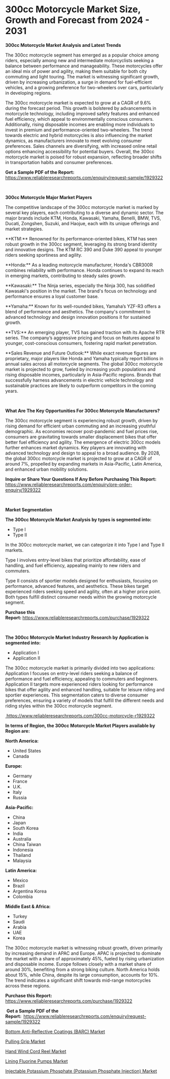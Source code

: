 <p><h1>300cc Motorcycle Market Size, Growth and Forecast from 2024 - 2031</h1></p><p><strong>300cc Motorcycle Market Analysis and Latest Trends</strong></p>
<p><p>The 300cc motorcycle segment has emerged as a popular choice among riders, especially among new and intermediate motorcyclists seeking a balance between performance and manageability. These motorcycles offer an ideal mix of power and agility, making them suitable for both city commuting and light touring. The market is witnessing significant growth, driven by increasing urbanization, a surge in demand for fuel-efficient vehicles, and a growing preference for two-wheelers over cars, particularly in developing regions.</p><p>The 300cc motorcycle market is expected to grow at a CAGR of 9.6% during the forecast period. This growth is bolstered by advancements in motorcycle technology, including improved safety features and enhanced fuel efficiency, which appeal to environmentally conscious consumers. Additionally, rising disposable incomes are enabling more individuals to invest in premium and performance-oriented two-wheelers. The trend towards electric and hybrid motorcycles is also influencing the market dynamics, as manufacturers innovate to meet evolving consumer preferences. Sales channels are diversifying, with increased online retail options enhancing accessibility for potential buyers. Overall, the 300cc motorcycle market is poised for robust expansion, reflecting broader shifts in transportation habits and consumer preferences.</p></p>
<p><strong>Get a Sample PDF of the Report:&nbsp;</strong> <a href="https://www.reliableresearchreports.com/enquiry/request-sample/1929322?utm_campaign=117&utm_medium=2&utm_source=Github&utm_content=ia&utm_term=25102024&utm_id=300cc-motorcycle">https://www.reliableresearchreports.com/enquiry/request-sample/1929322</a></p>
<p>&nbsp;</p>
<p><strong>300cc Motorcycle Major Market Players</strong></p>
<p><p>The competitive landscape of the 300cc motorcycle market is marked by several key players, each contributing to a diverse and dynamic sector. The major brands include KTM, Honda, Kawasaki, Yamaha, Benelli, BMW, TVS, Ducati, Zongshen, Suzuki, and Haojue, each with its unique offerings and market strategies.</p><p>**KTM:** Renowned for its performance-oriented bikes, KTM has seen robust growth in the 300cc segment, leveraging its strong brand identity and innovative designs. The KTM RC 390 and Duke 390 appeal to younger riders seeking sportiness and agility.</p><p>**Honda:** As a leading motorcycle manufacturer, Honda's CBR300R combines reliability with performance. Honda continues to expand its reach in emerging markets, contributing to steady sales growth.</p><p>**Kawasaki:** The Ninja series, especially the Ninja 300, has solidified Kawasaki's position in the market. The brand's focus on technology and performance ensures a loyal customer base.</p><p>**Yamaha:** Known for its well-rounded bikes, Yamaha’s YZF-R3 offers a blend of performance and aesthetics. The company's commitment to advanced technology and design innovation positions it for sustained growth.</p><p>**TVS:** An emerging player, TVS has gained traction with its Apache RTR series. The company’s aggressive pricing and focus on features appeal to younger, cost-conscious consumers, fostering rapid market penetration.</p><p>**Sales Revenue and Future Outlook:** While exact revenue figures are proprietary, major players like Honda and Yamaha typically report billions in annual sales across all motorcycle segments. The global 300cc motorcycle market is projected to grow, fueled by increasing youth populations and rising disposable incomes, particularly in Asia-Pacific regions. Brands that successfully harness advancements in electric vehicle technology and sustainable practices are likely to outperform competitors in the coming years.</p></p>
<p>&nbsp;</p>
<p><strong>What Are The Key Opportunities For 300cc Motorcycle Manufacturers?</strong></p>
<p><p>The 300cc motorcycle segment is experiencing robust growth, driven by rising demand for efficient urban commuting and an increasing youthful demographic. As economies recover post-pandemic and fuel prices rise, consumers are gravitating towards smaller displacement bikes that offer better fuel efficiency and agility. The emergence of electric 300cc models further enhances market dynamics. Key players are innovating with advanced technology and design to appeal to a broad audience. By 2028, the global 300cc motorcycle market is projected to grow at a CAGR of around 7%, propelled by expanding markets in Asia-Pacific, Latin America, and enhanced urban mobility solutions.</p></p>
<p><strong>Inquire or Share Your Questions If Any Before Purchasing This Report:</strong> <a href="https://www.reliableresearchreports.com/enquiry/pre-order-enquiry/1929322?utm_campaign=117&utm_medium=2&utm_source=Github&utm_content=ia&utm_term=25102024&utm_id=300cc-motorcycle">https://www.reliableresearchreports.com/enquiry/pre-order-enquiry/1929322</a></p>
<p>&nbsp;</p>
<p><strong>Market Segmentation</strong></p>
<p><strong>The 300cc Motorcycle Market Analysis by types is segmented into:</strong></p>
<p><ul><li>Type I</li><li>Type II</li></ul></p>
<p><p>In the 300cc motorcycle market, we can categorize it into Type I and Type II markets. </p><p>Type I involves entry-level bikes that prioritize affordability, ease of handling, and fuel efficiency, appealing mainly to new riders and commuters. </p><p>Type II consists of sportier models designed for enthusiasts, focusing on performance, advanced features, and aesthetics. These bikes target experienced riders seeking speed and agility, often at a higher price point. Both types fulfill distinct consumer needs within the growing motorcycle segment.</p></p>
<p><strong>Purchase this Report:&nbsp;</strong><a href="https://www.reliableresearchreports.com/purchase/1929322?utm_campaign=117&utm_medium=2&utm_source=Github&utm_content=ia&utm_term=25102024&utm_id=300cc-motorcycle">https://www.reliableresearchreports.com/purchase/1929322</a></p>
<p>&nbsp;</p>
<p><strong>The 300cc Motorcycle Market Industry Research by Application is segmented into:</strong></p>
<p><ul><li>Application I</li><li>Application II</li></ul></p>
<p><p>The 300cc motorcycle market is primarily divided into two applications: Application I focuses on entry-level riders seeking a balance of performance and fuel efficiency, appealing to commuters and beginners. Application II targets more experienced riders looking for performance bikes that offer agility and enhanced handling, suitable for leisure riding and sportier experiences. This segmentation caters to diverse consumer preferences, ensuring a variety of models that fulfill the different needs and riding styles within the 300cc motorcycle segment.</p></p>
<p><a href="https://www.reliableresearchreports.com/300cc-motorcycle-r1929322?utm_campaign=117&utm_medium=2&utm_source=Github&utm_content=ia&utm_term=25102024&utm_id=300cc-motorcycle">&nbsp;https://www.reliableresearchreports.com/300cc-motorcycle-r1929322</a></p>
<p><strong>In terms of Region, the 300cc Motorcycle Market Players available by Region are:</strong></p>
<p>
    <p> <strong> North America: </strong>
        <ul>
            <li>United States</li>
            <li>Canada</li>
        </ul>
        </p> 
    <p> <strong> Europe: </strong>
        <ul>
            <li>Germany</li>
            <li>France</li>
            <li>U.K.</li>
            <li>Italy</li>
            <li>Russia</li>
        </ul>
        </p> 
    <p> <strong> Asia-Pacific: </strong>
        <ul>
            <li>China</li>
            <li>Japan</li>
            <li>South Korea</li>
            <li>India</li>
            <li>Australia</li>
            <li>China Taiwan</li>
            <li>Indonesia</li>
            <li>Thailand</li>
            <li>Malaysia</li>
        </ul>
        </p> 
    <p> <strong> Latin America: </strong>
        <ul>
            <li>Mexico</li>
            <li>Brazil</li>
            <li>Argentina Korea</li>
            <li>Colombia</li>
        </ul>
        </p> 
    <p> <strong> Middle East & Africa: </strong>
        <ul>
            <li>Turkey</li>
            <li>Saudi</li>
            <li>Arabia</li>
            <li>UAE</li>
            <li>Korea</li>
        </ul>
    </p>
    </p>
<p><p>The 300cc motorcycle market is witnessing robust growth, driven primarily by increasing demand in APAC and Europe. APAC is projected to dominate the market with a share of approximately 45%, fueled by rising urbanization and disposable income. Europe follows closely with a market share of around 30%, benefiting from a strong biking culture. North America holds about 15%, while China, despite its large consumption, accounts for 10%. The trend indicates a significant shift towards mid-range motorcycles across these regions.</p></p>
<p><strong>Purchase this Report: </strong><a href="https://www.reliableresearchreports.com/purchase/1929322?utm_campaign=117&utm_medium=2&utm_source=Github&utm_content=ia&utm_term=25102024&utm_id=300cc-motorcycle">https://www.reliableresearchreports.com/purchase/1929322</a></p>
<p>&nbsp;<strong>Get a Sample PDF of the Report:&nbsp;&nbsp;</strong><a href="https://www.reliableresearchreports.com/enquiry/request-sample/1929322?utm_campaign=117&utm_medium=2&utm_source=Github&utm_content=ia&utm_term=25102024&utm_id=300cc-motorcycle">https://www.reliableresearchreports.com/enquiry/request-sample/1929322</a></p>
<p><strong></strong></p>
<p><p><a href="https://www.linkedin.com/pulse/bottom-anti-reflective-coatings-barc-market-report-product-type-qxlwc?utm_campaign=117&utm_medium=2&utm_source=Github&utm_content=ia&utm_term=25102024&utm_id=300cc-motorcycle">Bottom Anti-Reflective Coatings (BARC) Market</a></p><p><a href="https://issuu.com/reportprime-2/docs/pulling-grip-market-size-2030.pptx_50d3101a992e13?utm_campaign=117&utm_medium=2&utm_source=Github&utm_content=ia&utm_term=25102024&utm_id=300cc-motorcycle">Pulling Grip Market</a></p><p><a href="https://issuu.com/reportprime-2/docs/hand-wind-cord-reel-market-size-203_7827f948042429?utm_campaign=117&utm_medium=2&utm_source=Github&utm_content=ia&utm_term=25102024&utm_id=300cc-motorcycle">Hand Wind Cord Reel Market</a></p><p><a href="https://github.com/kaufmannDavid16/Market-Research-Report-List-1/blob/main/lining-fluorine-pumps-market.md?utm_campaign=117&utm_medium=2&utm_source=Github&utm_content=ia&utm_term=25102024&utm_id=300cc-motorcycle">Lining Fluorine Pumps Market</a></p><p><a href="https://www.linkedin.com/pulse/injectable-potassium-phosphate-injection-market-size-share-lwbxf?utm_campaign=117&utm_medium=2&utm_source=Github&utm_content=ia&utm_term=25102024&utm_id=300cc-motorcycle">Injectable Potassium Phosphate (Potassium Phosphate Injection) Market</a></p></p>